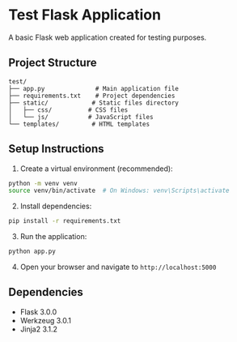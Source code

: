 # Test Flask Application

A basic Flask web application created for testing purposes.

## Project Structure
```
test/
├── app.py              # Main application file
├── requirements.txt    # Project dependencies
├── static/            # Static files directory
│   ├── css/          # CSS files
│   └── js/           # JavaScript files
└── templates/         # HTML templates
```

## Setup Instructions

1. Create a virtual environment (recommended):
```bash
python -m venv venv
source venv/bin/activate  # On Windows: venv\Scripts\activate
```

2. Install dependencies:
```bash
pip install -r requirements.txt
```

3. Run the application:
```bash
python app.py
```

4. Open your browser and navigate to `http://localhost:5000`

## Dependencies
- Flask 3.0.0
- Werkzeug 3.0.1
- Jinja2 3.1.2
